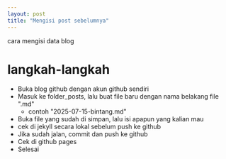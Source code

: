 ```yaml
---
layout: post
title: "Mengisi post sebelumnya"
---
```



cara mengisi data blog

# langkah-langkah

  - Buka blog github dengan akun github sendiri
  - Masuk ke folder_posts, lalu buat file baru dengan nama belakang file ".md"
     * contoh "2025-07-15-bintang.md"
  - Buka file yang sudah di simpan, lalu isi apapun yang kalian mau
  - cek di jekyll secara lokal sebelum push ke github
  - Jika sudah jalan, commit dan push ke github
  - Cek di github pages
  - Selesai